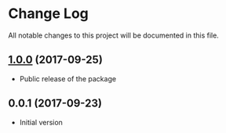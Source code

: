 # Change Log

All notable changes to this project will be documented in this file.

<a name="1.0.0"></a>
## [1.0.0](https://github.com/nuxt-community/dotenv-module/compare/v0.0.1...v1.0.0) (2017-09-25)

- Public release of the package


<a name="0.0.1"></a>
## 0.0.1 (2017-09-23)

- Initial version